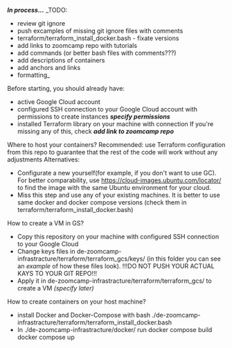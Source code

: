 **_In process..._**
_TODO:
* review git ignore
* push excamples of missing git ignore files with comments
* terraform/terraform_install_docker.bash - fixate versions
* add links to zoomcamp repo with tutorials
* add commands (or better bash files with comments???)
* add descriptions of containers
* add anchors and links
* formatting_


Before starting, you should already have:
* active Google Cloud account
* configured SSH connection to your Google Cloud account with permissions to create instances **_specify permissions_**
* installed Terraform library on your machine with connection
If you're missing any of this, check **_add link to zoomcamp repo_**


Where to host your containers?
Recommended: use Terraform configuration from this repo to guarantee that the rest of the code will work without any adjustments
Alternatives: 
   * Configurate a new yourself(for example, if you don't want to use GC). For better comparability, use https://cloud-images.ubuntu.com/locator/ to find the image with the same Ubuntu environment for your cloud.
   * Miss this step and use any of your existing machines.
   It is better to use same docker and docker compose versions (check them in terraform/terraform_install_docker.bash)

How to create a VM in GS?
* Copy this repository on your machine with configured SSH connection to your Google Cloud
* Change keys files in de-zoomcamp-infrastracture/terraform/terraform_gcs/keys/ (in this folder you can see an _example_ of how these files look).
!!!DO NOT PUSH YOUR ACTUAL KAYS TO YOUR GIT REPO!!!
* Apply it in de-zoomcamp-infrastracture/terraform/terraform_gcs/ to create a VM _(specify later)_

How to create containers on your host machine?
* install Docker and Docker-Compose with
  bash ./de-zoomcamp-infrastracture/terraform/terraform_install_docker.bash
* In ./de-zoomcamp-infrastracture/docker/ run
        docker compose build
        docker compose up
  

